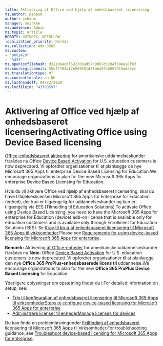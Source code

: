 ```yaml
---
title: Aktivering af Office ved hjælp af enhedsbaseret licensering
ms.author: pebaum
author: pebaum
manager: mnirkhe
ms.audience: Admin
ms.topic: article
ROBOTS: NOINDEX, NOFOLLOW
localization_priority: Normal
ms.collection: Adm_O365
ms.custom:
- "9001420"
- "3433"
ms.openlocfilehash: d32106ac8f532306ad57c0d87dc294f50ea18fb3
ms.sourcegitcommit: 55eff703a17e500681d8fa6a87eb067019ade3cc
ms.translationtype: MT
ms.contentlocale: da-DK
ms.lasthandoff: 04/22/2020
ms.locfileid: "43708597"
---
```

# <a name="activating-office-using-device-based-licensing"></a><span data-ttu-id="74ef2-102">Aktivering af Office ved hjælp af enhedsbaseret licensering</span><span class="sxs-lookup"><span data-stu-id="74ef2-102">Activating Office using Device Based licensing</span></span>

<span data-ttu-id="74ef2-103">[Office-enhedsbaseret aktivering](https://aka.ms/officedba) for amerikanske uddannelseskunder frarådes nu.</span><span class="sxs-lookup"><span data-stu-id="74ef2-103">Office [Device Based Activation](https://aka.ms/officedba) for U.S. education customers is now deprecated.</span></span> <span data-ttu-id="74ef2-104">Vi opfordrer organisationer til at planlægge de nye Microsoft 365 Apps til enterprise Device Based Licensing for Education.</span><span class="sxs-lookup"><span data-stu-id="74ef2-104">We encourage organizations to plan for the new Microsoft 365 Apps for enterprise Device Based Licensing for Education.</span></span>

<span data-ttu-id="74ef2-105">Hvis du vil aktivere Office ved hjælp af enhedsbaseret licensering, skal du have tilføjelseslicensen Microsoft 365 Apps for Enterprise for Education (enhed), der kun er tilgængelig for uddannelseskunder og kun er tilgængelig via EES (Tilmelding til Education Solutions).</span><span class="sxs-lookup"><span data-stu-id="74ef2-105">To activate Office using Device Based Licensing, you need to have the Microsoft 365 Apps for enterprise for Education (device) add-on license that is available only for education customers and is available only through Enrollment for Education Solutions (EES).</span></span> <span data-ttu-id="74ef2-106">Se [Krav til brug af enhedsbaseret licensering til Microsoft 365 Apps til virksomheder](https://docs.microsoft.com/deployoffice/device-based-licensing#requirements-for-using-device-based-licensing-for-office-365-proplus).</span><span class="sxs-lookup"><span data-stu-id="74ef2-106">Please see [Requirements for using device-based licensing for Microsoft 365 Apps for enterprise](https://docs.microsoft.com/deployoffice/device-based-licensing#requirements-for-using-device-based-licensing-for-office-365-proplus).</span></span>

<span data-ttu-id="74ef2-107">**Bemærk:** Aktivering [af Office-enheder](https://aka.ms/officedba) for amerikanske uddannelseskunder frarådes nu.</span><span class="sxs-lookup"><span data-stu-id="74ef2-107">**Note**: Office [Device Based Activation](https://aka.ms/officedba) for U.S. education customers is now deprecated.</span></span> <span data-ttu-id="74ef2-108">Vi opfordrer organisationer til at planlægge den nye **Office 365 ProPlus-enhedsbaserede licens til** uddannelse.</span><span class="sxs-lookup"><span data-stu-id="74ef2-108">We encourage organizations to plan for the new **Office 365 ProPlus Device Based Licensing** for Education.</span></span>

<span data-ttu-id="74ef2-109">Yderligere oplysninger om opsætning finder du i:</span><span class="sxs-lookup"><span data-stu-id="74ef2-109">For detailed information on setup, see:</span></span>

- [<span data-ttu-id="74ef2-110">Trin til konfiguration af enhedsbaseret licensering til Microsoft 365 Apps til virksomheder</span><span class="sxs-lookup"><span data-stu-id="74ef2-110">Steps to configure device-based licensing for Microsoft 365 Apps for enterprise</span></span>](https://docs.microsoft.com/deployoffice/device-based-licensing#steps-to-configure-device-based-licensing-for-office-365-proplus)
- [<span data-ttu-id="74ef2-111">Administrere licenser til enheder</span><span class="sxs-lookup"><span data-stu-id="74ef2-111">Manage licenses for devices</span></span>](https://docs.microsoft.com/Office365/Admin/misc/manage-licenses-for-devices)

<span data-ttu-id="74ef2-112">Du kan finde en problemløsningunder [Fejlfinding af enhedsbaseret licensering til Microsoft 365 Apps til virksomheder](https://docs.microsoft.com/deployoffice/device-based-licensing#troubleshoot-device-based-licensing-for-office-365-proplus).</span><span class="sxs-lookup"><span data-stu-id="74ef2-112">For troublehsooting guidance, see [Troubleshoot device-based licensing for Microsoft 365 Apps for enterprise](https://docs.microsoft.com/deployoffice/device-based-licensing#troubleshoot-device-based-licensing-for-office-365-proplus).</span></span>
